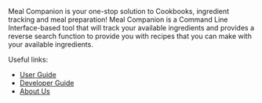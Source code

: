 Meal Companion is your one-stop solution to Cookbooks, ingredient tracking and meal preparation! Meal Companion is a Command Line Interface-based tool that will track your available ingredients and provides a reverse search function to provide you with recipes that you can make with your available ingredients. 

Useful links:
* [User Guide](UserGuide.md)
* [Developer Guide](DeveloperGuide.md)
* [About Us](AboutUs.md)
